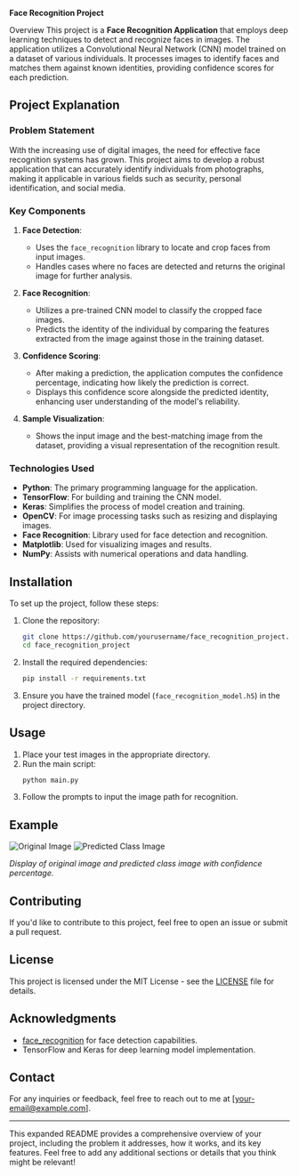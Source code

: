 **Face Recognition Project**

Overview
This project is a **Face Recognition Application** that employs deep learning techniques to detect and recognize faces in images. The application utilizes a Convolutional Neural Network (CNN) model trained on a dataset of various individuals. It processes images to identify faces and matches them against known identities, providing confidence scores for each prediction.

## Project Explanation

### Problem Statement

With the increasing use of digital images, the need for effective face recognition systems has grown. This project aims to develop a robust application that can accurately identify individuals from photographs, making it applicable in various fields such as security, personal identification, and social media.

### Key Components

1. **Face Detection**:
   - Uses the `face_recognition` library to locate and crop faces from input images.
   - Handles cases where no faces are detected and returns the original image for further analysis.

2. **Face Recognition**:
   - Utilizes a pre-trained CNN model to classify the cropped face images.
   - Predicts the identity of the individual by comparing the features extracted from the image against those in the training dataset.

3. **Confidence Scoring**:
   - After making a prediction, the application computes the confidence percentage, indicating how likely the prediction is correct.
   - Displays this confidence score alongside the predicted identity, enhancing user understanding of the model's reliability.

4. **Sample Visualization**:
   - Shows the input image and the best-matching image from the dataset, providing a visual representation of the recognition result.

### Technologies Used

- **Python**: The primary programming language for the application.
- **TensorFlow**: For building and training the CNN model.
- **Keras**: Simplifies the process of model creation and training.
- **OpenCV**: For image processing tasks such as resizing and displaying images.
- **Face Recognition**: Library used for face detection and recognition.
- **Matplotlib**: Used for visualizing images and results.
- **NumPy**: Assists with numerical operations and data handling.

## Installation

To set up the project, follow these steps:

1. Clone the repository:
   ```bash
   git clone https://github.com/yourusername/face_recognition_project.git
   cd face_recognition_project
   ```

2. Install the required dependencies:
   ```bash
   pip install -r requirements.txt
   ```

3. Ensure you have the trained model (`face_recognition_model.h5`) in the project directory.

## Usage

1. Place your test images in the appropriate directory.
2. Run the main script:
   ```bash
   python main.py
   ```
3. Follow the prompts to input the image path for recognition.

## Example

![Original Image](path_to_image) ![Predicted Class Image](path_to_image)

*Display of original image and predicted class image with confidence percentage.*

## Contributing

If you'd like to contribute to this project, feel free to open an issue or submit a pull request.

## License

This project is licensed under the MIT License - see the [LICENSE](LICENSE) file for details.

## Acknowledgments

- [face_recognition](https://github.com/ageitgey/face_recognition) for face detection capabilities.
- TensorFlow and Keras for deep learning model implementation.

## Contact

For any inquiries or feedback, feel free to reach out to me at [your-email@example.com].

---

This expanded README provides a comprehensive overview of your project, including the problem it addresses, how it works, and its key features. Feel free to add any additional sections or details that you think might be relevant!
